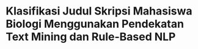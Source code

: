 # Klasifikasi Judul Skripsi Mahasiswa Biologi Menggunakan Pendekatan Text Mining dan Rule-Based NLP
